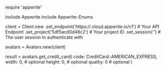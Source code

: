 require 'appwrite'

include Appwrite
include Appwrite::Enums

client = Client.new
    .set_endpoint('https://<REGION>.cloud.appwrite.io/v1') # Your API Endpoint
    .set_project('5df5acd0d48c2') # Your project ID
    .set_session('') # The user session to authenticate with

avatars = Avatars.new(client)

result = avatars.get_credit_card(
    code: CreditCard::AMERICAN_EXPRESS,
    width: 0, # optional
    height: 0, # optional
    quality: 0 # optional
)
